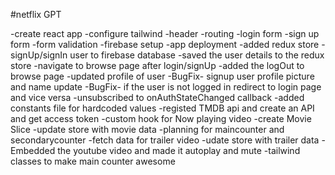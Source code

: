 #netflix GPT

-create react app
-configure tailwind
-header
-routing
-login form
-sign up form
-form validation
-firebase setup
-app deployment
-added redux store
-signUp/signIn user to firebase database
-saved the user details to the redux store
-navigate to browse page after login/signUp
-added the logOut to browse page
-updated profile of user
-BugFix- signup user profile picture and name update
-BugFix- if the user is not logged in redirect to login page and vice versa 
-unsubscribed to onAuthStateChanged callback
-added constants file for hardcoded values
-registed TMDB api and create an API and get access token
-custom hook for Now playing video
-create Movie Slice
-update store with movie data
-planning for maincounter and secondarycounter
-fetch data for trailer video
-udate store with trailer data 
-Embedded the youtube video and made it autoplay and mute
-tailwind classes to make  main counter awesome





